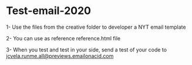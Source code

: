 # Test-email-2020

1- Use the files from the creative folder to developer a NYT email template

2- You can use as reference reference.html file

3- When you test and test in your side, send a test of your code to jcvela.runme.all@previews.emailonacid.com
